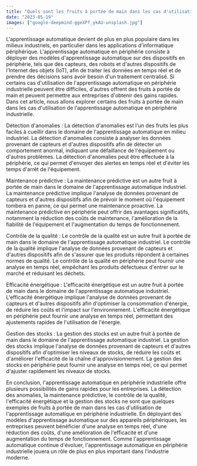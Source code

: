 ```yaml
---
title: "Quels sont les fruits à portée de main dans les cas d'utilisation de l'apprentissage automatique en périphérie industrielle?"
date: "2023-05-19"
images: ["google-deepmind-ggeXPf_ykAU-unsplash.jpg"]
---
```


L'apprentissage automatique devient de plus en plus populaire dans les milieux industriels, en particulier dans les applications d'informatique périphérique. L'apprentissage automatique en périphérie consiste à déployer des modèles d'apprentissage automatique sur des dispositifs en périphérie, tels que des capteurs, des robots et d'autres dispositifs de l'Internet des objets (IoT), afin de traiter les données en temps réel et de prendre des décisions sans avoir besoin d'un traitement centralisé. Si certains cas d'utilisation de l'apprentissage automatique en périphérie industrielle peuvent être difficiles, d'autres offrent des fruits à portée de main et peuvent permettre aux entreprises d'obtenir des gains rapides. Dans cet article, nous allons explorer certains des fruits à portée de main dans les cas d'utilisation de l'apprentissage automatique en périphérie industrielle. 

Détection d'anomalies : La détection d'anomalies est l'un des fruits les plus faciles à cueillir dans le domaine de l'apprentissage automatique en milieu industriel. La détection d'anomalies 	consiste à analyser les données provenant de capteurs et d'autres dispositifs afin de détecter un comportement anormal, indiquant une défaillance de l'équipement ou d'autres problèmes. La détection d'anomalies peut être effectuée à la périphérie, ce qui permet d'envoyer des alertes en temps réel et d'éviter les temps d'arrêt de l'équipement. 

Maintenance prédictive : La maintenance prédictive est un autre fruit à portée de main dans le domaine de l'apprentissage automatique industriel. La maintenance prédictive 	implique l'analyse de données provenant de capteurs et d'autres dispositifs afin de prévoir le moment où l'équipement tombera en panne, ce qui permet une maintenance proactive. La maintenance prédictive en périphérie peut offrir des avantages significatifs, notamment la réduction des coûts de maintenance, l'amélioration de la fiabilité de l'équipement et l'augmentation du temps de fonctionnement. 

Contrôle de la qualité : Le contrôle de la qualité est un autre fruit à portée de main dans le domaine de l'apprentissage automatique industriel. Le contrôle de la 	qualité implique l'analyse de données provenant de capteurs et d'autres dispositifs afin de s'assurer que les produits répondent à certaines normes de qualité. Le contrôle de la qualité en périphérie peut fournir une analyse en temps réel, empêchant les produits défectueux d'entrer sur le marché et réduisant les déchets. 

Efficacité énergétique : L'efficacité énergétique est un autre fruit à portée de main dans le domaine de l'apprentissage automatique industriel. L'efficacité énergétique implique l'analyse de données provenant de capteurs et d'autres dispositifs afin d'optimiser la consommation d'énergie, de réduire les coûts et l'impact sur l'environnement. L'efficacité énergétique en périphérie peut fournir une analyse en temps réel, permettant des ajustements rapides de l'utilisation de l'énergie. 

Gestion des stocks : La gestion des stocks est un autre fruit à portée de main dans le domaine de l'apprentissage automatique industriel. La gestion des stocks implique l'analyse de données provenant de capteurs et d'autres dispositifs afin d'optimiser les niveaux de stocks, de réduire les coûts et d'améliorer l'efficacité de la chaîne d'approvisionnement. La gestion des stocks en périphérie peut fournir une analyse en temps réel, ce qui permet d'ajuster rapidement les niveaux de stocks. 

En conclusion, l'apprentissage automatique en périphérie industrielle offre plusieurs possibilités de gains rapides pour les entreprises. La détection des anomalies, la maintenance prédictive, le contrôle de la qualité, l'efficacité énergétique et la gestion des stocks ne sont que quelques exemples de fruits à portée de main dans les cas d'utilisation de l'apprentissage automatique en périphérie industrielle. En déployant des modèles d'apprentissage automatique sur des appareils périphériques, les entreprises peuvent bénéficier d'une analyse en temps réel, d'une réduction des coûts, d'une amélioration de l'efficacité et d'une augmentation du temps de fonctionnement. Comme l'apprentissage automatique continue d'évoluer, l'apprentissage automatique en périphérie industrielle jouera un rôle de plus en plus important dans l'industrie moderne.